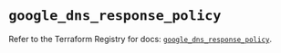 # `google_dns_response_policy`

Refer to the Terraform Registry for docs: [`google_dns_response_policy`](https://registry.terraform.io/providers/hashicorp/google-beta/6.24.0/docs/resources/google_dns_response_policy).

